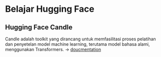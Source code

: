 # Belajar Hugging Face

## Hugging Face Candle
Candle adalah toolkit yang dirancang untuk memfasilitasi proses pelatihan dan penyetelan model machine learning, terutama model bahasa alami, menggunakan Transformers. ->
[doucmentation](https://huggingface.github.io/candle/index.html)